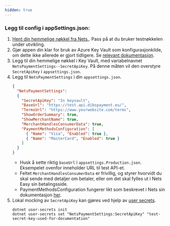 ```yaml
---
hidden: true
---
```


### Legg til config i appSettings.json:

1. [Hent din hemmelige nøkkel fra Nets.](https://developer.nexigroup.com/nexi-checkout/en-EU/docs/access-your-integration-keys/). Pass på at du bruker testnøkkelen under utvikling.
2. Gjør appen din klar for bruk av Azure Key Vault som konfigurasjonkilde, om dette ikke allerede er gjort tidligere. Se [relevant dokumentasjon](/nb/altinn-studio/v8/reference/configuration/secrets/).
3. Legg til din hemmelige nøkkel i Key Vault, med variabelnavnet `NetsPaymentSettings--SecretApiKey`. På denne måten vil den overstyre `SecretApiKey` i `appsettings.json`. 
4. Legg til `NetsPaymentSettings` i din `appsettings.json`.
    ```json
    {
      "NetsPaymentSettings": 
      {
        "SecretApiKey": "In keyvault",
        "BaseUrl": "https://test.api.dibspayment.eu/",
        "TermsUrl": "https://www.yourwebsite.com/terms",
        "ShowOrderSummary": true,
        "ShowMerchantName": true,
        "MerchantHandlesConsumerData": true,
        "PaymentMethodsConfiguration": [
          { "Name": "Visa", "Enabled": true },
          { "Name": "MasterCard", "Enabled": true }
        ]
      }
    }
    ```
    - Husk å sette riktig `baseUrl` i `appsettings.Production.json`. Eksempelet ovenfor inneholder URL til test API-et.
    - Feltet `MerchantHandlesConsumerData` er frivillig, og styrer hvorvidt du skal sende med detaljer om betaler, eller om det skal fylles ut i Nets Easy sin betalingsside.
    - PaymentMethodsConfiguration fungerer likt som beskrevet i Nets sin dokumentasjon [her](https://developer.nexigroup.com/nexi-checkout/en-EU/api/payment-v1/#v1-payments-post-body-paymentmethodsconfiguration-name).
5. Lokal mocking av `SecretApiKey` kan gjøres ved hjelp av [user secrets](https://learn.microsoft.com/en-us/aspnet/core/security/app-secrets?view=aspnetcore-8.0&tabs=windows).
   ```
   dotnet user-secrets init
   dotnet user-secrets set "NetsPaymentSettings:SecretApiKey" "test-secret-key-used-for-documentation"